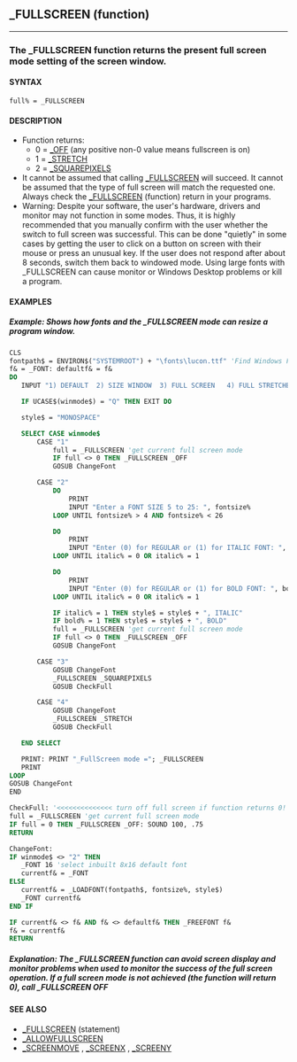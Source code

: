 ## _FULLSCREEN (function)
---

### The _FULLSCREEN function returns the present full screen mode setting of the screen window.

#### SYNTAX

`full% = _FULLSCREEN`

#### DESCRIPTION
* Function returns:
	* 0 = [_OFF](./_OFF.md) (any positive non-0 value means fullscreen is on)
	* 1 = [_STRETCH](./_STRETCH.md)
	* 2 = [_SQUAREPIXELS](./_SQUAREPIXELS.md)
* It cannot be assumed that calling [_FULLSCREEN](./_FULLSCREEN.md) will succeed. It cannot be assumed that the type of full screen will match the requested one. Always check the [_FULLSCREEN](./_FULLSCREEN.md) (function) return in your programs.
* Warning: Despite your software, the user's hardware, drivers and monitor may not function in some modes. Thus, it is highly recommended that you manually confirm with the user whether the switch to full screen was successful. This can be done "quietly" in some cases by getting the user to click on a button on screen with their mouse or press an unusual key. If the user does not respond after about 8 seconds, switch them back to windowed mode.
Using large fonts with _FULLSCREEN can cause monitor or Windows Desktop problems or kill a program.


#### EXAMPLES
##### Example: Shows how fonts and the _FULLSCREEN mode can resize a program window.
```vb
CLS
fontpath$ = ENVIRON$("SYSTEMROOT") + "\fonts\lucon.ttf" 'Find Windows Folder Path.
f& = _FONT: defaultf& = f&
DO
   INPUT "1) DEFAULT  2) SIZE WINDOW  3) FULL SCREEN   4) FULL STRETCHED  Q) QUIT: ", winmode$

   IF UCASE$(winmode$) = "Q" THEN EXIT DO

   style$ = "MONOSPACE"

   SELECT CASE winmode$
       CASE "1"
           full = _FULLSCREEN 'get current full screen mode
           IF full <> 0 THEN _FULLSCREEN _OFF
           GOSUB ChangeFont

       CASE "2"
           DO
               PRINT
               INPUT "Enter a FONT SIZE 5 to 25: ", fontsize%
           LOOP UNTIL fontsize% > 4 AND fontsize% < 26

           DO
               PRINT
               INPUT "Enter (0) for REGULAR or (1) for ITALIC FONT: ", italic%
           LOOP UNTIL italic% = 0 OR italic% = 1

           DO
               PRINT
               INPUT "Enter (0) for REGULAR or (1) for BOLD FONT: ", bold%
           LOOP UNTIL italic% = 0 OR italic% = 1

           IF italic% = 1 THEN style$ = style$ + ", ITALIC"
           IF bold% = 1 THEN style$ = style$ + ", BOLD"
           full = _FULLSCREEN 'get current full screen mode
           IF full <> 0 THEN _FULLSCREEN _OFF
           GOSUB ChangeFont

       CASE "3"
           GOSUB ChangeFont
           _FULLSCREEN _SQUAREPIXELS
           GOSUB CheckFull

       CASE "4"
           GOSUB ChangeFont
           _FULLSCREEN _STRETCH
           GOSUB CheckFull

   END SELECT

   PRINT: PRINT "_FullScreen mode ="; _FULLSCREEN
   PRINT
LOOP
GOSUB ChangeFont
END

CheckFull: '<<<<<<<<<<<<<< turn off full screen if function returns 0!
full = _FULLSCREEN 'get current full screen mode
IF full = 0 THEN _FULLSCREEN _OFF: SOUND 100, .75
RETURN

ChangeFont:
IF winmode$ <> "2" THEN
   _FONT 16 'select inbuilt 8x16 default font
   currentf& = _FONT
ELSE
   currentf& = _LOADFONT(fontpath$, fontsize%, style$)
   _FONT currentf&
END IF

IF currentf& <> f& AND f& <> defaultf& THEN _FREEFONT f&
f& = currentf&
RETURN
```
  
##### Explanation: The _FULLSCREEN function can avoid screen display and monitor problems when used to monitor the success of the full screen operation. If a full screen mode is not achieved (the function will return 0), call _FULLSCREEN OFF


#### SEE ALSO
* [_FULLSCREEN](./_FULLSCREEN.md) (statement)
* [_ALLOWFULLSCREEN](./_ALLOWFULLSCREEN.md)
* [_SCREENMOVE](./_SCREENMOVE.md) , [_SCREENX](./_SCREENX.md) , [_SCREENY](./_SCREENY.md)
